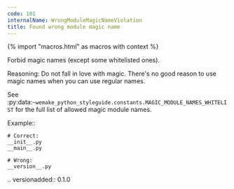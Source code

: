 ```yaml
---
code: 101
internalName: WrongModuleMagicNameViolation
title: Found wrong module magic name
---
```


{% import "macros.html" as macros with context %}

Forbid magic names (except some whitelisted ones).

Reasoning: Do not fall in love with magic. There's no good reason to use
magic names when you can use regular names.

See
:py:data:`~wemake_python_styleguide.constants.MAGIC_MODULE_NAMES_WHITELIST`
for the full list of allowed magic module names.

Example::

    # Correct:
    __init__.py
    __main__.py
    
    # Wrong:
    __version__.py

.. versionadded:: 0.1.0